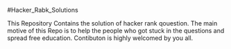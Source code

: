 #Hacker_Rabk_Solutions

This Repository Contains the solution of hacker rank qouestion.
The main motive of this Repo is to help the people who got stuck in the questions and spread free education.
Contibuton is highly welcomed by  you all.

